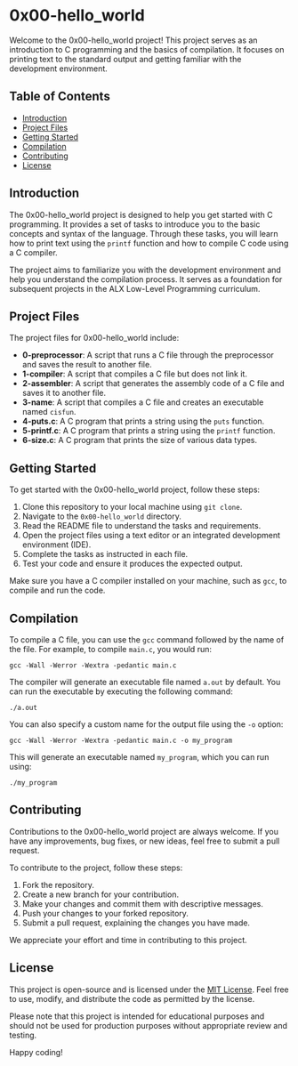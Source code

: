 # 0x00-hello_world

Welcome to the 0x00-hello_world project! This project serves as an introduction to C programming and the basics of compilation. It focuses on printing text to the standard output and getting familiar with the development environment.

## Table of Contents

- [Introduction](#introduction)
- [Project Files](#project-files)
- [Getting Started](#getting-started)
- [Compilation](#compilation)
- [Contributing](#contributing)
- [License](#license)

## Introduction

The 0x00-hello_world project is designed to help you get started with C programming. It provides a set of tasks to introduce you to the basic concepts and syntax of the language. Through these tasks, you will learn how to print text using the `printf` function and how to compile C code using a C compiler.

The project aims to familiarize you with the development environment and help you understand the compilation process. It serves as a foundation for subsequent projects in the ALX Low-Level Programming curriculum.

## Project Files

The project files for 0x00-hello_world include:

- **0-preprocessor**: A script that runs a C file through the preprocessor and saves the result to another file.
- **1-compiler**: A script that compiles a C file but does not link it.
- **2-assembler**: A script that generates the assembly code of a C file and saves it to another file.
- **3-name**: A script that compiles a C file and creates an executable named `cisfun`.
- **4-puts.c**: A C program that prints a string using the `puts` function.
- **5-printf.c**: A C program that prints a string using the `printf` function.
- **6-size.c**: A C program that prints the size of various data types.

## Getting Started

To get started with the 0x00-hello_world project, follow these steps:

1. Clone this repository to your local machine using `git clone`.
2. Navigate to the `0x00-hello_world` directory.
3. Read the README file to understand the tasks and requirements.
4. Open the project files using a text editor or an integrated development environment (IDE).
5. Complete the tasks as instructed in each file.
6. Test your code and ensure it produces the expected output.

Make sure you have a C compiler installed on your machine, such as `gcc`, to compile and run the code.

## Compilation

To compile a C file, you can use the `gcc` command followed by the name of the file. For example, to compile `main.c`, you would run:

```
gcc -Wall -Werror -Wextra -pedantic main.c
```

The compiler will generate an executable file named `a.out` by default. You can run the executable by executing the following command:

```
./a.out
```

You can also specify a custom name for the output file using the `-o` option:

```
gcc -Wall -Werror -Wextra -pedantic main.c -o my_program
```

This will generate an executable named `my_program`, which you can run using:

```
./my_program
```

## Contributing

Contributions to the 0x00-hello_world project are always welcome. If you have any improvements, bug fixes, or new ideas, feel free to submit a pull request.

To contribute to the project, follow these steps:

1. Fork the repository.
2. Create a new branch for your contribution.
3. Make your changes and commit them with descriptive messages.
4. Push your changes to your forked repository.
5. Submit a pull request, explaining the changes you have made.

We appreciate your effort and time in contributing to this project.

## License

This project is open-source and is licensed under the [MIT License](https://opensource.org/licenses/MIT). Feel free to use, modify, and distribute the code as permitted by the license.

Please note that this project is intended for educational purposes and should not be used for production purposes without appropriate review and testing.

Happy coding!
